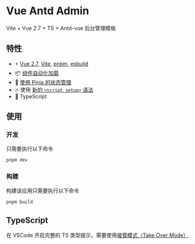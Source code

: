 # Vue Antd Admin

Vite + Vue 2.7 + TS + Antd-vue 后台管理模板

## 特性

- ⚡️ [Vue 2.7](https://github.com/vuejs/vue), [Vite](https://github.com/vitejs/vite), [pnpm](https://pnpm.io/), [esbuild](https://github.com/evanw/esbuild)
- 📦 [组件自动化加载](./src/components)
- 🍍 [使用 Pinia 的状态管理](https://pinia.vuejs.org)
- 🔥 使用 [新的 `<script setup>` 语法](https://github.com/vuejs/rfcs/pull/227)
- 🦾 TypeScript

## 使用

### 开发

只需要执行以下命令

```bash
pnpm dev
```

### 构建

构建该应用只需要执行以下命令

```bash
pnpm build
```

## TypeScript

在 VSCode 开启完整的 TS 类型提示，需要使用[接管模式（Take Over Mode）](https://vuejs.org/guide/typescript/overview.html#volar-takeover-mode)
